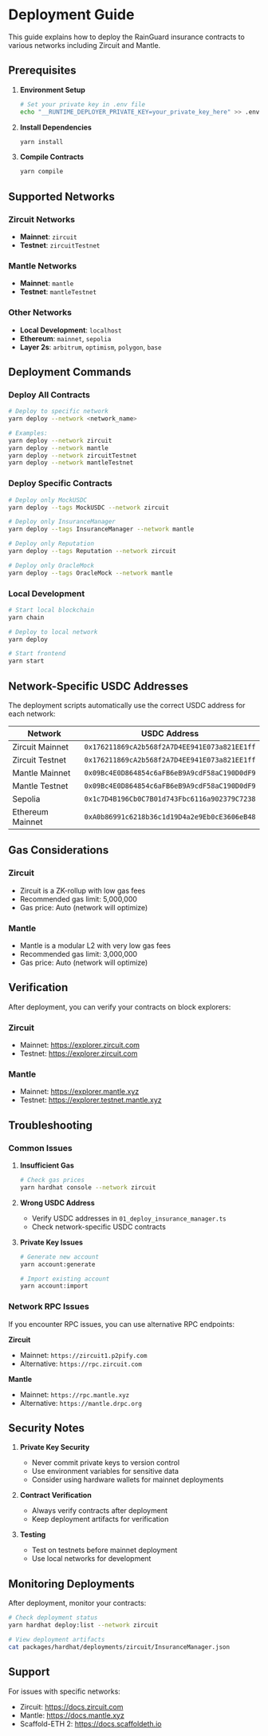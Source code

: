 # Deployment Guide

This guide explains how to deploy the RainGuard insurance contracts to various networks including Zircuit and Mantle.

## Prerequisites

1. **Environment Setup**
   ```bash
   # Set your private key in .env file
   echo "__RUNTIME_DEPLOYER_PRIVATE_KEY=your_private_key_here" >> .env
   ```

2. **Install Dependencies**
   ```bash
   yarn install
   ```

3. **Compile Contracts**
   ```bash
   yarn compile
   ```

## Supported Networks

### Zircuit Networks
- **Mainnet**: `zircuit`
- **Testnet**: `zircuitTestnet`

### Mantle Networks
- **Mainnet**: `mantle`
- **Testnet**: `mantleTestnet`

### Other Networks
- **Local Development**: `localhost`
- **Ethereum**: `mainnet`, `sepolia`
- **Layer 2s**: `arbitrum`, `optimism`, `polygon`, `base`

## Deployment Commands

### Deploy All Contracts
```bash
# Deploy to specific network
yarn deploy --network <network_name>

# Examples:
yarn deploy --network zircuit
yarn deploy --network mantle
yarn deploy --network zircuitTestnet
yarn deploy --network mantleTestnet
```

### Deploy Specific Contracts
```bash
# Deploy only MockUSDC
yarn deploy --tags MockUSDC --network zircuit

# Deploy only InsuranceManager
yarn deploy --tags InsuranceManager --network mantle

# Deploy only Reputation
yarn deploy --tags Reputation --network zircuit

# Deploy only OracleMock
yarn deploy --tags OracleMock --network mantle
```

### Local Development
```bash
# Start local blockchain
yarn chain

# Deploy to local network
yarn deploy

# Start frontend
yarn start
```

## Network-Specific USDC Addresses

The deployment scripts automatically use the correct USDC address for each network:

| Network | USDC Address |
|---------|-------------|
| Zircuit Mainnet | `0x176211869cA2b568f2A7D4EE941E073a821EE1ff` |
| Zircuit Testnet | `0x176211869cA2b568f2A7D4EE941E073a821EE1ff` |
| Mantle Mainnet | `0x09Bc4E0D864854c6aFB6eB9A9cdF58aC190D0dF9` |
| Mantle Testnet | `0x09Bc4E0D864854c6aFB6eB9A9cdF58aC190D0dF9` |
| Sepolia | `0x1c7D4B196Cb0C7B01d743Fbc6116a902379C7238` |
| Ethereum Mainnet | `0xA0b86991c6218b36c1d19D4a2e9Eb0cE3606eB48` |

## Gas Considerations

### Zircuit
- Zircuit is a ZK-rollup with low gas fees
- Recommended gas limit: 5,000,000
- Gas price: Auto (network will optimize)

### Mantle
- Mantle is a modular L2 with very low gas fees
- Recommended gas limit: 3,000,000
- Gas price: Auto (network will optimize)

## Verification

After deployment, you can verify your contracts on block explorers:

### Zircuit
- Mainnet: https://explorer.zircuit.com
- Testnet: https://explorer.zircuit.com

### Mantle
- Mainnet: https://explorer.mantle.xyz
- Testnet: https://explorer.testnet.mantle.xyz

## Troubleshooting

### Common Issues

1. **Insufficient Gas**
   ```bash
   # Check gas prices
   yarn hardhat console --network zircuit
   ```

2. **Wrong USDC Address**
   - Verify USDC addresses in `01_deploy_insurance_manager.ts`
   - Check network-specific USDC contracts

3. **Private Key Issues**
   ```bash
   # Generate new account
   yarn account:generate
   
   # Import existing account
   yarn account:import
   ```

### Network RPC Issues

If you encounter RPC issues, you can use alternative RPC endpoints:

**Zircuit**
- Mainnet: `https://zircuit1.p2pify.com`
- Alternative: `https://rpc.zircuit.com`

**Mantle**
- Mainnet: `https://rpc.mantle.xyz`
- Alternative: `https://mantle.drpc.org`

## Security Notes

1. **Private Key Security**
   - Never commit private keys to version control
   - Use environment variables for sensitive data
   - Consider using hardware wallets for mainnet deployments

2. **Contract Verification**
   - Always verify contracts after deployment
   - Keep deployment artifacts for verification

3. **Testing**
   - Test on testnets before mainnet deployment
   - Use local networks for development

## Monitoring Deployments

After deployment, monitor your contracts:

```bash
# Check deployment status
yarn hardhat deploy:list --network zircuit

# View deployment artifacts
cat packages/hardhat/deployments/zircuit/InsuranceManager.json
```

## Support

For issues with specific networks:
- Zircuit: https://docs.zircuit.com
- Mantle: https://docs.mantle.xyz
- Scaffold-ETH 2: https://docs.scaffoldeth.io 